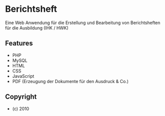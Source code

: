 # Berichtsheft

Eine Web Anwendung für die Erstellung und Bearbeitung von Berichtsheften für die Ausbildung (IHK / HWK)

## Features
* PHP
* MySQL
* HTML
* CSS
* JavaScript
* PDF (Erzeugung der Dokumente für den Ausdruck & Co.)

## Copyright
* (c) 2010
